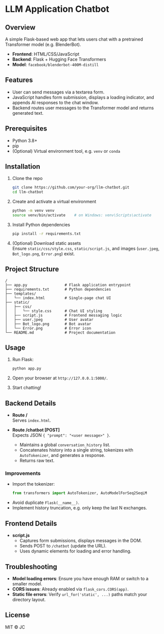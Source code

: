 # LLM Application Chatbot

## Overview
A simple Flask-based web app that lets users chat with a pretrained Transformer model (e.g. BlenderBot).  
- **Frontend**: HTML/CSS/JavaScript  
- **Backend**: Flask + Hugging Face Transformers  
- **Model**: `facebook/blenderbot-400M-distill`

## Features
- User can send messages via a textarea form.  
- JavaScript handles form submission, displays a loading indicator, and appends AI responses to the chat window.  
- Backend routes user messages to the Transformer model and returns generated text.

## Prerequisites
- Python 3.8+  
- pip  
- (Optional) Virtual environment tool, e.g. `venv` or `conda`

## Installation

1. Clone the repo  
   ```bash
   git clone https://github.com/your-org/llm-chatbot.git
   cd llm-chatbot
   ```

2. Create and activate a virtual environment  
   ```bash
   python -m venv venv
   source venv/bin/activate    # on Windows: venv\Scripts\activate
   ```

3. Install Python dependencies  
   ```bash
   pip install -r requirements.txt
   ```

4. (Optional) Download static assets  
   Ensure `static/css/style.css`, `static/script.js`, and images (`user.jpeg`, `Bot_logo.png`, `Error.png`) exist.

## Project Structure
```
/
├── app.py                 # Flask application entrypoint
├── requirements.txt       # Python dependencies
├── templates/
│   └── index.html         # Single-page chat UI
├── static/
│   ├── css/
│   │   └── style.css      # Chat UI styling
│   ├── script.js          # Frontend messaging logic
│   ├── user.jpeg          # User avatar
│   ├── Bot_logo.png       # Bot avatar
│   └── Error.png          # Error icon
└── README.md              # Project documentation
```

## Usage

1. Run Flask:
   ```bash
   python app.py
   ```
2. Open your browser at `http://127.0.0.1:5000/`.

3. Start chatting!

## Backend Details
- **Route /**  
  Serves `index.html`.

- **Route /chatbot [POST]**  
  Expects JSON `{ "prompt": "<user message>" }`.  
  - Maintains a global `conversation_history` list.  
  - Concatenates history into a single string, tokenizes with `AutoTokenizer`, and generates a response.  
  - Returns raw text.  

### Improvements
- Import the tokenizer:  
  ```python
  from transformers import AutoTokenizer, AutoModelForSeq2SeqLM
  ```
- Avoid duplicate `Flask(__name__)`.  
- Implement history truncation, e.g. only keep the last N exchanges.

## Frontend Details
- **script.js**  
  - Captures form submissions, displays messages in the DOM.  
  - Sends POST to `/chatbot` (update the URL).  
  - Uses dynamic elements for loading and error handling.  

## Troubleshooting
- **Model loading errors**: Ensure you have enough RAM or switch to a smaller model.  
- **CORS issues**: Already enabled via `flask_cors.CORS(app)`.  
- **Static file errors**: Verify `url_for('static', ...)` paths match your directory layout.

## License
MIT © JC